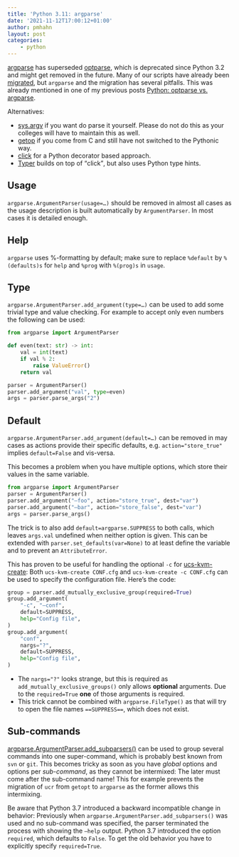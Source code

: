 ```yaml
---
title: 'Python 3.11: argparse'
date: '2021-11-12T17:00:12+01:00'
author: pmhahn
layout: post
categories:
    - python
---
```


[argparse](https://docs.python.org/3/library/argparse.html) has superseded [optparse](https://docs.python.org/3/library/optparse.html), which is deprecated since Python 3.2 and might get removed in the future. Many of our scripts have already been [migrated](https://docs.python.org/3/library/argparse.html#upgrading-optparse-code), but `argparse` and the migration has several pitfalls. This was already mentioned in one of my previous posts [Python: optparse vs. argparse](https://hutten.knut.univention.de/blog/python-optparse-%e2%86%92-argparse/).

Alternatives:

- [sys.argv](https://docs.python.org/3/library/sys.html#sys.argv) if you want do parse it yourself. Please do not do this as your colleges will have to maintain this as well.
- [getop](https://docs.python.org/3/library/getopt.html) if you come from C and still have not switched to the Pythonic way.
- [click](https://click.palletsprojects.com/) for a Python decorator based approach.
- [Typer](https://typer.tiangolo.com/) builds on top of <q>click</q>, but also uses Python type hints.

## Usage

`argparse.ArgumentParser(usage=…)` should be removed in almost all cases as the usage description is built automatically by `ArgumentParser`. In most cases it is detailed enough.

## Help

`argparse` uses %-formatting by default; make sure to replace `%default` by `%(defaults)s` for `help` and `%prog` with `%(prog)s` in `usage`.

## Type

`argparse.ArgumentParser.add_argument(type=…)` can be used to add some trivial type and value checking. For example to accept only even numbers the following can be used:

```python
from argparse import ArgumentParser

def even(text: str) -> int:
    val = int(text)
    if val % 2:
        raise ValueError()
    return val

parser = ArgumentParser()
parser.add_argument("val", type=even)
args = parser.parse_args("2")
```

## Default

`argparse.ArgumentParser.add_argument(default=…)` can be removed in may cases as actions provide their specific defaults, e.g. `action="store_true"` implies `default=False` and vis-versa.

This becomes a problem when you have multiple options, which store their values in the same variable.

```python
from argparse import ArgumentParser
parser = ArgumentParser()
parser.add_argument("–foo", action="store_true", dest="var")
parser.add_argument("–bar", action="store_false", dest="var")
args = parser.parse_args()
```

The trick is to also add `default=argparse.SUPPRESS` to both calls, which leaves `args.val` undefined when neither option is given. This can be extended with `parser.set_defaults(var=None)` to at least define the variable and to prevent an `AttributeError`.

This has proven to be useful for handling the optional `-c` for [ucs-kvm-create](https://git.knut.univention.de/univention/dist/ucs-ec2-tools/-/blob/master/univention/ec2/cli/kvm_create.py#L109-120): Both `ucs-kvm-create CONF.cfg` and `ucs-kvm-create -c CONF.cfg` can be used to specify the configuration file. Here’s the code:

```python
group = parser.add_mutually_exclusive_group(required=True)
group.add_argument(
    "-c", "–conf",
    default=SUPPRESS,
    help="Config file",
)
group.add_argument(
    "conf",
    nargs="?",
    default=SUPPRESS,
    help="Config file",
)
```

- The `nargs="?"` looks strange, but this is required as `add_mutually_exclusive_groups()` only allows **optional** arguments. Due to the `required=True` **one** of those arguments is required.
- This trick cannot be combined with `argparse.FileType()` as that will try to open the file names `==SUPPRESS==`, which does not exist.

## Sub-commands

[argparse.ArgumentParser.add\_subparsers()](https://docs.python.org/3/library/argparse.html#sub-commands) can be used to group several commands into one super-command, which is probably best known from `svn` or `git`.
This becomes tricky as soon as you have *global* options and options per *sub-command*, as they cannot be intermixed: The later must come after the sub-command name! This for example prevents the migration of `ucr` from `getopt` to `argparse` as the former allows this intermixing.

Be aware that Python 3.7 introduced a backward incompatible change in behavior: Previously when `argparse.ArgumentParser.add_subparsers()` was used and no sub-command was specified, the parser terminated the process with showing the `–help` output. Python 3.7 introduced the option `required`, which defaults to `False`. To get the old behavior you have to explicitly specify `required=True`.
